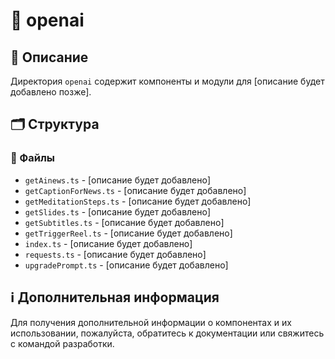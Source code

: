 # 📁 openai

## 📝 Описание
Директория `openai` содержит компоненты и модули для [описание будет добавлено позже].

## 🗂️ Структура

### 📄 Файлы

- `getAinews.ts` - [описание будет добавлено]
- `getCaptionForNews.ts` - [описание будет добавлено]
- `getMeditationSteps.ts` - [описание будет добавлено]
- `getSlides.ts` - [описание будет добавлено]
- `getSubtitles.ts` - [описание будет добавлено]
- `getTriggerReel.ts` - [описание будет добавлено]
- `index.ts` - [описание будет добавлено]
- `requests.ts` - [описание будет добавлено]
- `upgradePrompt.ts` - [описание будет добавлено]

## ℹ️ Дополнительная информация

Для получения дополнительной информации о компонентах и их использовании, пожалуйста, обратитесь к документации или свяжитесь с командой разработки.
